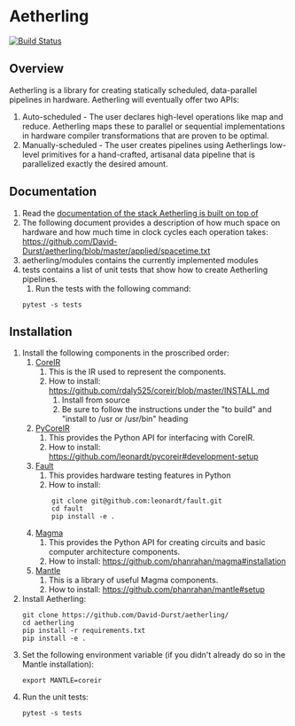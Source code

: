 # Aetherling
[![Build Status](https://travis-ci.com/David-Durst/aetherling.svg?branch=master)](https://travis-ci.com/David-Durst/aetherling)

## Overview
Aetherling is a library for creating statically scheduled, data-parallel pipelines in hardware. Aetherling will eventually offer two APIs:
1. Auto-scheduled - The user declares high-level operations like map and reduce. Aetherling maps these to parallel or sequential implementations in hardware compiler transformations that are proven to be optimal.
1. Manually-scheduled  - The user creates pipelines using Aetherlings low-level primitives for a hand-crafted, artisanal data pipeline that is parallelized exactly the desired amount.

## Documentation
1. Read the [documentation of the stack Aetherling is built on top of](https://github.com/phanrahan/magma/blob/docs/doc/overview.md)
1. The following document provides a description of how much space on hardware and how much time in clock cycles each operation takes: https://github.com/David-Durst/aetherling/blob/master/applied/spacetime.txt
1. aetherling/modules contains the currently implemented modules
1. tests contains a list of unit tests that show how to create Aetherling pipelines.
    1. Run the tests with the following command:
    ```
    pytest -s tests
    ```

## Installation
1. Install the following components in the proscribed order:
    1. [CoreIR](https://github.com/rdaly525/coreir/tree/master)
        1. This is the IR used to represent the components.
        1. How to install: https://github.com/rdaly525/coreir/blob/master/INSTALL.md
            1. Install from source
            1. Be sure to follow the instructions under the "to build" and "install to /usr or /usr/bin" heading
    1. [PyCoreIR](https://github.com/leonardt/pycoreir)
        1. This provides the Python API for interfacing with CoreIR.
        1. How to install: https://github.com/leonardt/pycoreir#development-setup
    1. [Fault](https://github.com/leonardt/fault)
        1. This provides hardware testing features in Python
        1. How to install:
        ```Shell
            git clone git@github.com:leonardt/fault.git
            cd fault
            pip install -e .
        ```
    1. [Magma](https://github.com/phanrahan/magma)
        1. This provides the Python API for creating circuits and basic computer architecture components.
        1. How to install: https://github.com/phanrahan/magma#installation
    1. [Mantle](https://github.com/phanrahan/mantle)
        1. This is a library of useful Magma components.
        1. How to install: https://github.com/phanrahan/mantle#setup
1. Install Aetherling:
    ```Shell
    git clone https://github.com/David-Durst/aetherling/
    cd aetherling
    pip install -r requirements.txt
    pip install -e .
    ```
1. Set the following environment variable (if you didn't already do so in the Mantle installation):
    ```Shell
    export MANTLE=coreir
    ```
1. Run the unit tests:
    ```Shell
    pytest -s tests
    ```

